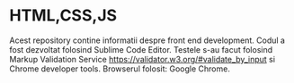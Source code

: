 # HTML,CSS,JS
Acest repository contine informatii despre front end development.
Codul a fost dezvoltat folosind Sublime Code Editor.
Testele s-au facut folosind Markup Validation Service https://validator.w3.org/#validate_by_input si Chrome developer tools.
Browserul folosit: Google Chrome.



